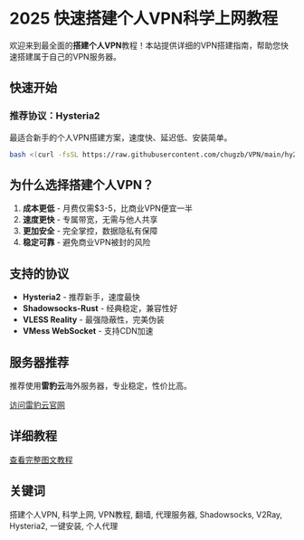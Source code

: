 # 2025 快速搭建个人VPN科学上网教程

欢迎来到最全面的**搭建个人VPN**教程！本站提供详细的VPN搭建指南，帮助您快速搭建属于自己的VPN服务器。

## 快速开始

### 推荐协议：Hysteria2
最适合新手的个人VPN搭建方案，速度快、延迟低、安装简单。

```bash
bash <(curl -fsSL https://raw.githubusercontent.com/chugzb/VPN/main/hy2.sh)
```

## 为什么选择搭建个人VPN？

1. **成本更低** - 月费仅需$3-5，比商业VPN便宜一半
2. **速度更快** - 专属带宽，无需与他人共享
3. **更加安全** - 完全掌控，数据隐私有保障
4. **稳定可靠** - 避免商业VPN被封的风险

## 支持的协议

- **Hysteria2** - 推荐新手，速度最快
- **Shadowsocks-Rust** - 经典稳定，兼容性好
- **VLESS Reality** - 最强隐蔽性，完美伪装
- **VMess WebSocket** - 支持CDN加速

## 服务器推荐

推荐使用**雷豹云**海外服务器，专业稳定，性价比高。

[访问雷豹云官网](https://hx.dxclouds.com/)

## 详细教程

[查看完整图文教程](https://ujphlj5zb871.jp.larksuite.com/wiki/D8Huwy7w4i0KDNk3Xtxjf1zipT0?from=from_copylink)

## 关键词

搭建个人VPN, 科学上网, VPN教程, 翻墙, 代理服务器, Shadowsocks, V2Ray, Hysteria2, 一键安装, 个人代理
